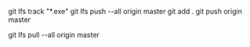 git lfs track "*.exe"
git lfs push --all origin master
git add .
git push origin master


git lfs pull --all origin master